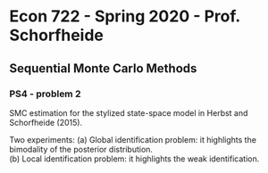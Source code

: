 # Econ 722 - Spring 2020 - Prof. Schorfheide

## Sequential Monte Carlo Methods

### PS4 - problem 2
 
 SMC estimation for the stylized state-space model in Herbst and Schorfheide (2015). 
 
Two experiments:
(a) Global identification problem: it highlights the bimodality of the posterior distribution. \
(b) Local identification problem: it highlights the weak identification. 
